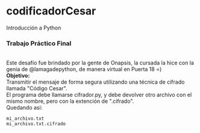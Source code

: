 # codificadorCesar
Introducción a Python<br>
<h3>Trabajo Práctico Final</h3><br>
Este desafío fue brindado por la gente de Onapsis, la cursada la hice con la genia de @lamagadepython, de manera virtual en Puerta 18 =) <br> 
<b>Objetivo:</b><br>
Transmitir el mensaje de forma segura utilizando una técnica de cifrado llamada "Código Cesar".<br>
El programa debe llamarse cifrador.py, y debe devolver otro archivo con el mismo nombre, pero con la extención de ".cifrado".<br>
Quedando así:<br>

```
mi_archivo.txt
mi_archivo.txt.cifrado
```
